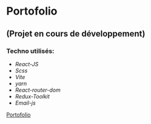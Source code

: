 # Portofolio

## (Projet en cours de développement)

### Techno utilisés:

- *React-JS*
- *Scss*
- *Vite*
- *yarn*
- *React-router-dom*
- *Redux-Toolkit*
- *Email-js*

[Portofolio](https://ludovic-laborde.fr/)



